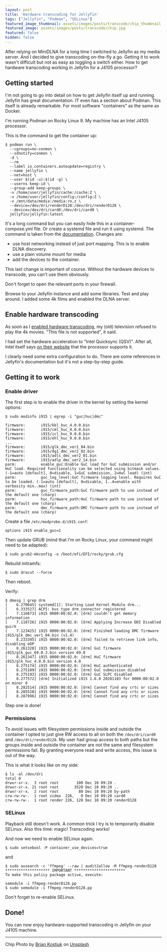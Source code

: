 ```yaml
---
layout: post
title: 'Hardware transcoding for Jellyfin'
tags: ["Jellyfin", "Podman", "SELinux"]
featured_image_thumbnail: assets/images/posts/transcode/chip_thumbnail.jpg
featured_image: assets/images/posts/transcode/chip.jpg
featured: false
hidden: false
---
```


After relying on MiniDLNA for a long time I switched to Jellyfin as my media server. And I decided to give transcoding on-the-fly a go. Getting it to work wasn't difficult but not as easy as toggling a switch either.
How to get hardware transcoding working in Jellyfin for a J4105 processor?

<!--more-->

## Getting started

I'm not going to go into detail on how to get Jellyfin itself up and running. Jellyfin has great documentation. IT even has a section about Podman. This itself is already remarkable. For most software "containers" as the same as Docker.

I'm running Podman on Rocky Linux 9. My machine has an Intel J4105 processor.

This is the command to get the container up:

```
$ podman run \
  --cgroups=no-conmon \
  --sdnotify=conmon \
  -d \
  --rm
  --label io.containers.autoupdate=registry \
  --name jellyfin \
  --net=host \
  --user $(id -u):$(id -g) \
  --userns keep-id \
  --group-add keep-groups \
  -v /home/user/jellyfin/cache:/cache:Z \
  -v /home/user/jellyfin/config:/config:Z \
  -v /mnt/data/media:/media:ro,z \
  --device=/dev/dri/renderD128:/dev/dri/renderD128 \
  --device=/dev/dri/card0:/dev/dri/card0 \
  jellyfin/jellyfin:latest
```

It's a long command but you can easily hide this in a container-compose.yml file. Or create a systemd file and run it using systemd. The command is taken from the [documentation](https://jellyfin.org/docs/general/administration/installing/#podman). Changes are:

- use host networking instead of just port mapping. This is to enable DLNA discovery.
- use a plain volume mount for media
- add the devices to the container.

This last change is important of course. Without the hardware devices to transcode, you can't use them obviously.

Don't forget to open the relevant ports in your firewall.

Browse to your Jellyfin instance and add some libraries. Test and play around. I added some 4k films and enabled the DLNA server.

## Enable hardware transcoding

As soon as I [enabled hardware transcoding](https://jellyfin.org/docs/general/administration/hardware-acceleration), my (old) television refused to play the 4k movies. "This file is not supported", it said.

I had set the hardware acceleration to "Intel Quicksync (QSV)". After all, Intel itself says [on their website](https://www.intel.com/content/www/us/en/products/sku/128989/intel-celeron-j4105-processor-4m-cache-up-to-2-50-ghz/specifications.html) that the processor supports it.

I clearly need some extra configuration to do. There are some references in Jellyfin's documentation but it's not a step-by-step guide.

## Getting it to work

### Enable driver

The first step is to enable the driver in the kernel by setting the kernel options:

```
$ sudo modinfo i915 | egrep -i "guc|huc|dmc"

firmware:       i915/kbl_huc_4.0.0.bin
firmware:       i915/cml_huc_4.0.0.bin
firmware:       i915/icl_huc_9.0.0.bin
firmware:       i915/ehl_huc_9.0.0.bin
...
firmware:       i915/glk_dmc_ver1_04.bin
firmware:       i915/dg1_dmc_ver2_02.bin
firmware:       i915/adls_dmc_ver2_01.bin
firmware:       i915/adlp_dmc_ver2_14.bin
parm:           enable_guc:Enable GuC load for GuC submission and/or HuC load. Required functionality can be selected using bitmask values. (-1=auto [default], 0=disable, 1=GuC submission, 2=HuC load) (int)
parm:           guc_log_level:GuC firmware logging level. Requires GuC to be loaded. (-1=auto [default], 0=disable, 1..4=enable with verbosity min..max) (int)
parm:           guc_firmware_path:GuC firmware path to use instead of the default one (charp)
parm:           huc_firmware_path:HuC firmware path to use instead of the default one (charp)
parm:           dmc_firmware_path:DMC firmware path to use instead of the default one (charp)
```


Create a file `/etc/modprobe.d/i915.conf`:

```
options i915 enable_guc=2
```

Then update GRUB (mind that I'm on Rocky Linux, your command might need to be adapted):

```
$ sudo grub2-mkconfig -o /boot/efi/EFI/rocky/grub.cfg
```

Rebuild initramfs:

```
$ sudo dracut --force
```

Then reboot.

Verify:

```
$ dmesg | grep drm
[    6.270645] systemd[1]: Starting Load Kernel Module drm...
[    6.333527] ACPI: bus type drm_connector registered
[    7.116873] i915 0000:00:02.0: [drm] couldn't get memory information
[    7.118726] i915 0000:00:02.0: [drm] Applying Increase DDI Disabled quirk
[    7.123425] i915 0000:00:02.0: [drm] Finished loading DMC firmware i915/glk_dmc_ver1_04.bin (v1.4)
[    8.233395] i915 0000:00:02.0: [drm] failed to retrieve link info, disabling eDP
[    8.261328] i915 0000:00:02.0: [drm] GuC firmware i915/glk_guc_69.0.3.bin version 69.0
[    8.261347] i915 0000:00:02.0: [drm] HuC firmware i915/glk_huc_4.0.0.bin version 4.0
[    8.275174] i915 0000:00:02.0: [drm] HuC authenticated
[    8.275189] i915 0000:00:02.0: [drm] GuC submission disabled
[    8.275193] i915 0000:00:02.0: [drm] GuC SLPC disabled
[    8.277572] [drm] Initialized i915 1.6.0 20201103 for 0000:00:02.0 on minor 0
[    8.282514] i915 0000:00:02.0: [drm] Cannot find any crtc or sizes
[    8.285528] i915 0000:00:02.0: [drm] Cannot find any crtc or sizes
[    8.287996] i915 0000:00:02.0: [drm] Cannot find any crtc or sizes
```

Step one is done!

### Permissions

To avoid issues with filesystem permissions inside and outside the container I opted to just give RW access to all on both the `/dev/dri/card0` and `/dev/dri/renderD128`. My user had group access to both paths but the groups inside and outside the container are not the same and filesystem permissions fail. By granting everyone read and write access, this issue is out of the way.

This is what it looks like on my side:

```
$ ls -al /dev/dri
total 0
drwxr-xr-x.  3 root root        100 Dec 10 09:20 .
drwxr-xr-x. 21 root root       3520 Dec 10 09:20 ..
drwxr-xr-x.  2 root root         80 Dec 10 09:20 by-path
crw-rw-rw-.  1 root video  226,   0 Dec 10 09:20 card0
crw-rw-rw-.  1 root render 226, 128 Dec 10 09:20 renderD128
```

### SELinux

Playback still doesn't work. A common trick I try is to temporarily disable SELinux.
Also this time: magic! Transcoding works!

And now we need to enable SELinux again.

```
$ sudo setsebool -P container_use_devices=true
```

and

```
$ sudo ausearch -c 'ffmpeg' --raw | audit2allow -M ffmpeg-renderD128
******************** IMPORTANT ***********************
To make this policy package active, execute:

semodule -i ffmpeg-renderD128.pp
$ sudo semodule -i ffmpeg-renderD128.pp
```

Don't forget to re-enable SELinux.

## Done!

You can now enjoy hardware-supported transcoding in Jellyfin on your J4105 machine.

---

Chip Photo by <a href="https://unsplash.com/@briankost?utm_source=unsplash&utm_medium=referral&utm_content=creditCopyText">Brian Kostiuk</a> on <a href="https://unsplash.com/s/photos/processor?utm_source=unsplash&utm_medium=referral&utm_content=creditCopyText">Unsplash</a>
